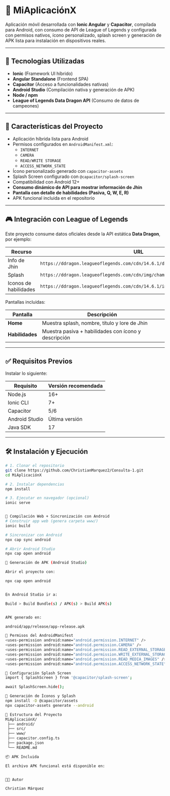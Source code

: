 # 📌 MiAplicaciónX

Aplicación móvil desarrollada con **Ionic Angular** y **Capacitor**, compilada para Android, con consumo de API de League of Legends y configurada con permisos nativos, ícono personalizado, splash screen y generación de APK lista para instalación en dispositivos reales.

---

## 🚀 Tecnologías Utilizadas

- **Ionic** (Framework UI híbrido)
- **Angular Standalone** (Frontend SPA)
- **Capacitor** (Acceso a funcionalidades nativas)
- **Android Studio** (Compilación nativa y generación de APK)
- **Node / npm**
- **League of Legends Data Dragon API** (Consumo de datos de campeones)

---

## 📌 Características del Proyecto

- Aplicación híbrida lista para Android
- Permisos configurados en `AndroidManifest.xml`:
  - `INTERNET`
  - `CAMERA`
  - `READ/WRITE STORAGE`
  - `ACCESS_NETWORK_STATE`
- Ícono personalizado generado con `capacitor-assets`
- Splash Screen configurado con `@capacitor/splash-screen`
- Compatibilidad con Android 12+
- **Consumo dinámico de API para mostrar información de Jhin**
- **Pantalla con detalle de habilidades (Pasiva, Q, W, E, R)**
- APK funcional incluida en el repositorio

---

## 🎮 Integración con League of Legends

Este proyecto consume datos oficiales desde la API estática **Data Dragon**, por ejemplo:

| Recurso | URL |
|---------|-----|
| Info de Jhin | `https://ddragon.leagueoflegends.com/cdn/14.6.1/data/es_ES/champion/Jhin.json` |
| Splash | `https://ddragon.leagueoflegends.com/cdn/img/champion/splash/Jhin_0.jpg` |
| Iconos de habilidades | `https://ddragon.leagueoflegends.com/cdn/14.6.1/img/spell/` |

Pantallas incluidas:

| Pantalla | Descripción |
|----------|------------|
| **Home** | Muestra splash, nombre, título y lore de Jhin |
| **Habilidades** | Muestra pasiva + habilidades con ícono y descripción |

---

## ✅ Requisitos Previos

Instalar lo siguiente:

| Requisito | Versión recomendada |
|-----------|--------------------|
| Node.js | 16+ |
| Ionic CLI | 7+ |
| Capacitor | 5/6 |
| Android Studio | Última versión |
| Java SDK | 17 |

---

## 🛠️ Instalación y Ejecución

```bash
# 1. Clonar el repositorio
git clone https://github.com/ChristianMarquez2/Consulta-1.git
cd MiAplicaciónX

# 2. Instalar dependencias
npm install

# 3. Ejecutar en navegador (opcional)
ionic serve


📌 Compilación Web + Sincronización con Android
# Construir app web (genera carpeta www/)
ionic build

# Sincronizar con Android
npx cap sync android

# Abrir Android Studio
npx cap open android

📌 Generación de APK (Android Studio)

Abrir el proyecto con:

npx cap open android


En Android Studio ir a:

Build > Build Bundle(s) / APK(s) > Build APK(s)


APK generado en:

android/app/release/app-release.apk

📌 Permisos del AndroidManifest
<uses-permission android:name="android.permission.INTERNET" />
<uses-permission android:name="android.permission.CAMERA" />
<uses-permission android:name="android.permission.READ_EXTERNAL_STORAGE" />
<uses-permission android:name="android.permission.WRITE_EXTERNAL_STORAGE" />
<uses-permission android:name="android.permission.READ_MEDIA_IMAGES" />
<uses-permission android:name="android.permission.ACCESS_NETWORK_STATE" />

📌 Configuración Splash Screen
import { SplashScreen } from '@capacitor/splash-screen';

await SplashScreen.hide();

📌 Generación de Íconos y Splash
npm install -D @capacitor/assets
npx capacitor-assets generate --android

📂 Estructura del Proyecto
MiAplicaciónX/
 ├── android/
 ├── src/
 ├── www/
 ├── capacitor.config.ts
 ├── package.json
 └── README.md

📦 APK Incluida

El archivo APK funcional está disponible en:


🧑‍💻 Autor

Christian Márquez
